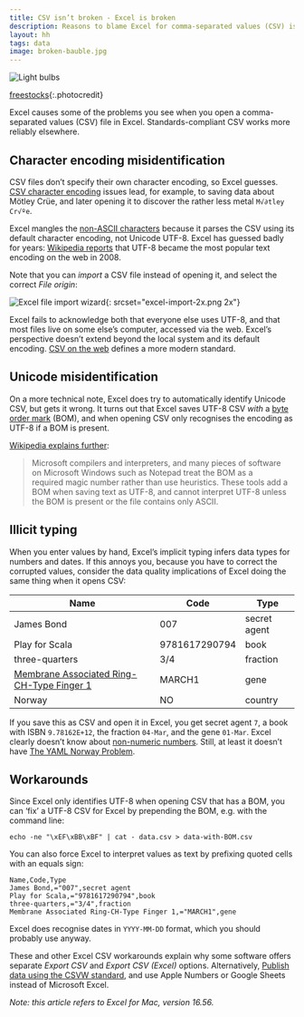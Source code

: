 ```yaml
---
title: CSV isn’t broken - Excel is broken
description: Reasons to blame Excel for comma-separated values (CSV) issues
layout: hh
tags: data
image: broken-bauble.jpg
---
```


![Light bulbs](broken-bauble.jpg)

[freestocks](https://unsplash.com/photos/kmcl6-RSBdw){:.photocredit}

Excel causes some of the problems you see when you open a comma-separated values (CSV) file in Excel.
Standards-compliant CSV works more reliably elsewhere.

## Character encoding misidentification

CSV files don’t specify their own character encoding, so Excel guesses.
[CSV character encoding](csc-encoding) issues lead, for example,
to saving data about Mötley Crüe, and later opening it to discover the rather less metal `M√∂tley Cr√ºe`.

Excel mangles the [non-ASCII characters](allow-all-printable-characters) 
because it parses the CSV using its default character encoding, not Unicode UTF-8.
Excel has guessed badly for years:
[Wikipedia reports](https://en.wikipedia.org/wiki/UTF-8#Adoption) 
that UTF-8 became the most popular text encoding on the web in 2008.

Note that you can _import_ a CSV file instead of opening it, and select the correct _File origin_:

![Excel file import wizard](excel-import.png){: srcset="excel-import-2x.png 2x"}

Excel fails to acknowledge both that everyone else uses UTF-8, and that most files live on some else’s computer, accessed via the web.
Excel’s perspective doesn’t extend beyond the local system and its default encoding.
[CSV on the web](csvw) defines a more modern standard.

## Unicode misidentification

On a more technical note, Excel does try to automatically identify Unicode CSV, but gets it wrong.
It turns out that Excel saves UTF-8 CSV _with_ a 
[byte order mark](https://en.wikipedia.org/wiki/Byte_order_mark) (BOM), 
and when opening CSV only recognises the encoding as UTF-8 if a BOM is present.

[Wikipedia explains further](https://en.wikipedia.org/wiki/Byte_order_mark#UTF-8):

> Microsoft compilers and interpreters, and many pieces of software on Microsoft Windows such as Notepad treat the BOM as a required magic number rather than use heuristics.
> These tools add a BOM when saving text as UTF-8, and cannot interpret UTF-8 unless the BOM is present or the file contains only ASCII.

## Illicit typing

When you enter values by hand, Excel’s implicit typing infers data types for numbers and dates.
If this annoys you, because you have to correct the corrupted values, 
consider the data quality implications of Excel doing the same thing when it opens CSV:

| Name | Code | Type |
| --- | --- | --- |
| James Bond | 007 | secret agent |
| Play for Scala | 9781617290794 | book |
| three-quarters | 3/4 | fraction |
| [Membrane Associated Ring-CH-Type Finger 1](https://www.newscientist.com/article/mg24732961-400-frustration-with-excel-has-caused-geneticists-to-rename-some-genes/) | MARCH1 | gene |
| Norway | NO | country |

If you save this as CSV and open it in Excel, you get secret agent `7`, 
a book with ISBN `9.78162E+12`, the fraction `04-Mar`, and the gene `01-Mar`.
Excel clearly doesn’t know about [non-numeric numbers](non-numeric-numbers).
Still, at least it doesn’t have
[The YAML Norway Problem](https://hitchdev.com/strictyaml/why/implicit-typing-removed/).

## Workarounds

Since Excel only identifies UTF-8 when opening CSV that has a BOM,
you can ‘fix’ a UTF-8 CSV for Excel by prepending the BOM, e.g. with the command line:

```shell
echo -ne "\xEF\xBB\xBF" | cat - data.csv > data-with-BOM.csv
```

You can also force Excel to interpret values as text by prefixing quoted cells with an equals sign:

```csv
Name,Code,Type
James Bond,="007",secret agent
Play for Scala,="9781617290794",book
three-quarters,="3/4",fraction
Membrane Associated Ring-CH-Type Finger 1,="MARCH1",gene
```

Excel does recognise dates in `YYYY-MM-DD` format, which you should probably use anyway.

These and other Excel CSV workarounds explain why some software offers separate _Export CSV_ and _Export CSV (Excel)_ options.
Alternatively, [Publish data using the CSVW standard](csvw),
and use Apple Numbers or Google Sheets instead of Microsoft Excel.

_Note: this article refers to Excel for Mac, version 16.56._
